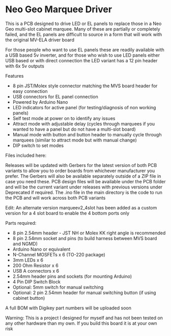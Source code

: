 # Neo Geo Marquee Driver

This is a PCB designed to drive LED or EL panels to replace those in a Neo Geo multi-slot cabinet marquee. Many of these are partially or completely failed, and the EL panels are difficult to source in a form that will work with the original MV-ELA driver board

For those people who want to use EL panels these are readily available with a USB based 5v inverter, and for those who wish to use LED panels either USB based or with direct connection the LED variant has a 12 pin header with 6x 5v outputs

Features

- 8 pin JST/Molex style connector matching the MVS board header for easy connection
- USB connectors for EL panel connection
- Powered by Arduino Nano
- LED indicators for active panel (for testing/diagnosis of non working panels)
- Self test mode at power on to identify any issues
- Attract mode with adjustable delay (cycles through marquees if you wanted to have a panel but do not have a multi-slot board)
- Manual mode with button and button header to manually cycle through marquees (similar to attract mode but with manual change)
- DIP switch to set modes

Files included here:

Releases will be updated with Gerbers for the latest version of both PCB variants to allow you to order boards from whichever manufacturer you prefer. The Gerbers will also be available separately outside of a ZIP file in case you need these. PCB design files will be available under the PCB folder and will be the current variant under releases with previous versions under Deprecated if required. The .ino file in the main directory is the code to run the PCB and will work across both PCB variants

Edit: An alternate version marqueev2_4slot has been added as a custom version for a 4 slot board to enable the 4 bottom ports only

Parts required:

- 8 pin 2.54mm header - JST NH or Molex KK right angle is recommended
- 8 pin 2.54mm socket and pins (to build harness between MVS board and NGMD)
- Arduino Nano or equivalent
- N-Channel MOSFETs x 6 (TO-220 package)
- 3mm LEDs x 6
- 200 Ohm Resistor x 6
- USB A connectors x 6
- 2.54mm header pins and sockets (for mounting Arduino)
- 4 Pin DIP Switch Block
- Optional: 5mm switch for manual switching
- Optional: 2 pin 2.54mm header for manual switching button (if using cabinet button)

A full BOM with Digikey part numbers will be uploaded soon

 Warning: This is a project I designed for myself and has not been tested on any other hardware than my own. If you build this board it is at your own risk
